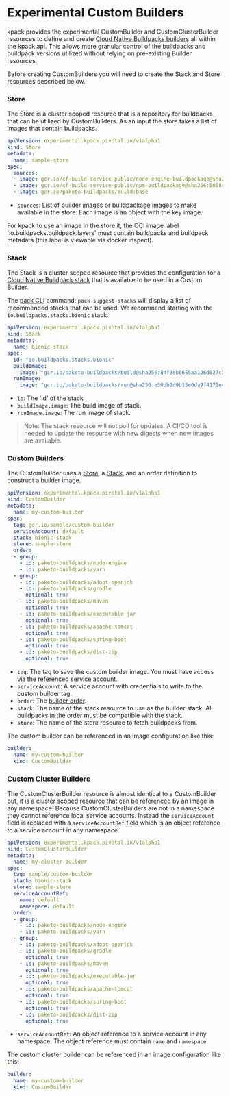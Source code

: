 # Experimental Custom Builders

kpack provides the experimental CustomBuilder and CustomClusterBuilder resources to define and create [Cloud Native Buildpacks builders](https://buildpacks.io/docs/using-pack/working-with-builders/) all within the kpack api. 
This allows more granular control of the buildpacks and buildpack versions utilized without relying on pre-existing Builder resources. 

Before creating CustomBuilders you will need to create the Stack and Store resources described below. 

### <a id='store'></a>Store

The Store is a cluster scoped resource that is a repository for buildpacks that can be utilized by CustomBuilders. As an input the store takes a list of images that contain buildpacks.

```yaml
apiVersion: experimental.kpack.pivotal.io/v1alpha1
kind: Store
metadata:
  name: sample-store
spec:
  sources:
  - image: gcr.io/cf-build-service-public/node-engine-buildpackage@sha256:95ff756f0ef0e026440a8523f4bab02fd8b45dc1a8a3a7ba063cefdba5cb9493
  - image: gcr.io/cf-build-service-public/npm-buildpackage@sha256:5058ceb9a562ec647ea5a41008b0d11e32a56e13e8c9ec20c4db63d220373e33
  - image: gcr.io/paketo-buildpacks/build:base
```

* `sources`:  List of builder images or buildpackage images to make available in the store. Each image is an object with the key image.   
 
For kpack to use an image in the store it, the OCI image label 'io.buildpacks.buildpack.layers' must contain buildpacks and buildpack metadata (this label is viewable via docker inspect).
 
### <a id='store'></a>Stack

The Stack is a cluster scoped resource that provides the configuration for a [Cloud Native Buildpack stack](https://buildpacks.io/docs/concepts/components/stack/) that is available to be used in a Custom Builder.   

The [pack CLI](https://github.com/buildpacks/pack) command: `pack suggest-stacks` will display a list of recommended stacks that can be used. We recommend starting with the `io.buildpacks.stacks.bionic` stack. 

```yaml
apiVersion: experimental.kpack.pivotal.io/v1alpha1
kind: Stack
metadata:
  name: bionic-stack
spec:
  id: "io.buildpacks.stacks.bionic"
  buildImage:
    image: "gcr.io/paketo-buildpacks/build@sha256:84f3eb6655aa126d827c07a3badbad3192288a50986be1b28ad2526bd38c93c7"
  runImage:
    image: "gcr.io/paketo-buildpacks/run@sha256:e30db2d9b15e0da9f4171e48430ce9249319c126ce6b670b68443e6c13e91aa5"
```

* `id`:  The 'id' of the stack
* `buildImage.image`: The build image of stack.   
* `runImage.image`: The run image of stack.

> Note: The stack resource will not poll for updates. A CI/CD tool is needed to update the resource with new digests when new images are available.     

### <a id='store'></a>Custom Builders

The CustomBuilder uses a [Store](#store), a [Stack](#stack), and an order definition to construct a builder image.

```yaml
apiVersion: experimental.kpack.pivotal.io/v1alpha1
kind: CustomBuilder
metadata:
  name: my-custom-builder
spec:
  tag: gcr.io/sample/custom-builder
  serviceAccount: default
  stack: bionic-stack
  store: sample-store
  order:
  - group:
    - id: paketo-buildpacks/node-engine
    - id: paketo-buildpacks/yarn
  - group:
    - id: paketo-buildpacks/adopt-openjdk
    - id: paketo-buildpacks/gradle
      optional: true
    - id: paketo-buildpacks/maven
      optional: true
    - id: paketo-buildpacks/executable-jar
      optional: true
    - id: paketo-buildpacks/apache-tomcat
      optional: true
    - id: paketo-buildpacks/spring-boot
      optional: true
    - id: paketo-buildpacks/dist-zip
      optional: true
```

* `tag`: The tag to save the custom builder image. You must have access via the referenced service account.   
* `serviceAccount`: A service account with credentials to write to the custom builder tag. 
* `order`: The [builder order](https://buildpacks.io/docs/reference/builder-config/). 
* `stack`: The name of the stack resource to use as the builder stack. All buildpacks in the order must be compatible with the stack.   
* `store`: The name of the store resource to fetch buildpacks from.

The custom builder can be referenced in an image configuration like this:

```yaml
builder:
  name: my-custom-builder
  kind: CustomBuilder
```

### <a id='store'></a>Custom Cluster Builders

The CustomClusterBuilder resource is almost identical to a CustomBuilder but, it is a cluster scoped resource that can be referenced by an image in any namespace. Because CustomClusterBuilders are not in a namespace they cannot reference local service accounts. Instead the `serviceAccount` field is replaced with a `serviceAccountRef` field which is an object reference to a service account in any namespace.    

```yaml
apiVersion: experimental.kpack.pivotal.io/v1alpha1
kind: CustomClusterBuilder
metadata:
  name: my-cluster-builder
spec:
  tag: sample/custom-builder
  stack: bionic-stack
  store: sample-store
  serviceAccountRef:
    name: default
    namespace: default
  order:
  - group:
    - id: paketo-buildpacks/node-engine
    - id: paketo-buildpacks/yarn
  - group:
    - id: paketo-buildpacks/adopt-openjdk
    - id: paketo-buildpacks/gradle
      optional: true
    - id: paketo-buildpacks/maven
      optional: true
    - id: paketo-buildpacks/executable-jar
      optional: true
    - id: paketo-buildpacks/apache-tomcat
      optional: true
    - id: paketo-buildpacks/spring-boot
      optional: true
    - id: paketo-buildpacks/dist-zip
      optional: true
```

* `serviceAccountRef`: An object reference to a service account in any namespace. The object reference must contain `name` and `namespace`.

The custom cluster builder can be referenced in an image configuration like this:

```yaml
builder:
  name: my-custom-builder
  kind: CustomBuilder
```
